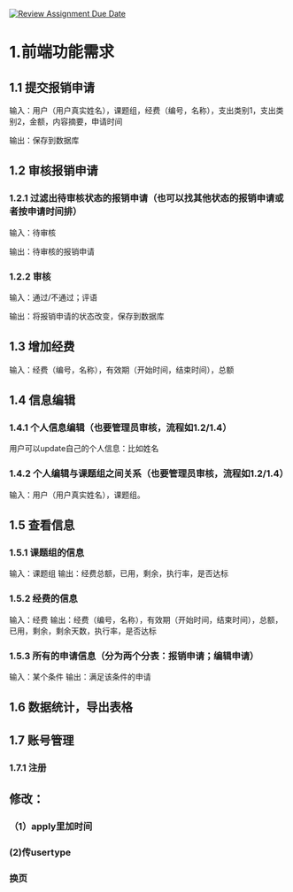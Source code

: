 [![Review Assignment Due Date](https://classroom.github.com/assets/deadline-readme-button-24ddc0f5d75046c5622901739e7c5dd533143b0c8e959d652212380cedb1ea36.svg)](https://classroom.github.com/a/4Haj4PaL)

# 1.前端功能需求
## 1.1 提交报销申请
输入：用户（用户真实姓名），课题组，经费（编号，名称），支出类别1，支出类别2，金额，内容摘要，申请时间

输出：保存到数据库

## 1.2 审核报销申请

### 1.2.1 过滤出待审核状态的报销申请（也可以找其他状态的报销申请或者按申请时间排）
输入：待审核

输出：待审核的报销申请

### 1.2.2 审核
输入：通过/不通过；评语

输出：将报销申请的状态改变，保存到数据库


## 1.3 增加经费
输入：经费（编号，名称），有效期（开始时间，结束时间），总额

## 1.4 信息编辑
### 1.4.1 个人信息编辑（也要管理员审核，流程如1.2/1.4）
用户可以update自己的个人信息：比如姓名

### 1.4.2 个人编辑与课题组之间关系（也要管理员审核，流程如1.2/1.4）
输入：用户（用户真实姓名），课题组。

## 1.5 查看信息
### 1.5.1 课题组的信息
输入：课题组
输出：经费总额，已用，剩余，执行率，是否达标

### 1.5.2 经费的信息
输入：经费
输出：经费（编号，名称），有效期（开始时间，结束时间），总额，已用，剩余，剩余天数，执行率，是否达标

### 1.5.3 所有的申请信息（分为两个分表：报销申请；编辑申请）
输入：某个条件
输出：满足该条件的申请

## 1.6 数据统计，导出表格

## 1.7 账号管理
### 1.7.1 注册

## 修改：
### （1）apply里加时间
### (2)传usertype
### 换页
